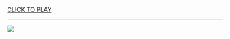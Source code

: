 
<a href="https://premium76.site?title=unblocked_games_free_nova&ref=13M">CLICK TO PLAY</a></h3>
<hr>

<a href="https://premium76.site?title=unblocked_games_free_nova&ref=13M"><img src="https://clearcache.store/games.png"></a>


